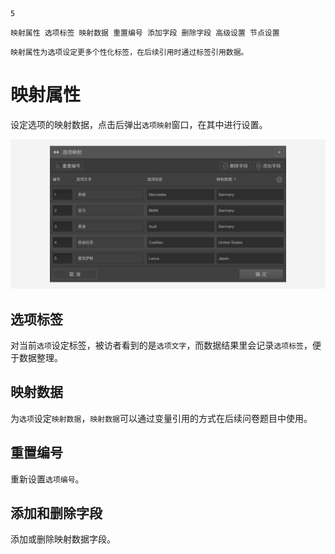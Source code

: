 ```index
5
```
```tag
映射属性 选项标签 映射数据 重置编号 添加字段 删除字段 高级设置 节点设置
```
```summary
映射属性为选项设定更多个性化标签，在后续引用时通过标签引用数据。
```
# 映射属性
设定选项的映射数据，点击后弹出`选项映射`窗口，在其中进行设置。

<img src='../assets/04optionAdvancedSetting/05propertyMap/choices-mapping.png'>

## 选项标签
对当前`选项`设定标签，被访者看到的是`选项文字`，而数据结果里会记录`选项标签`，便于数据整理。

## 映射数据
为`选项`设定`映射数据`，`映射数据`可以通过变量引用的方式在后续问卷题目中使用。

## 重置编号
重新设置`选项编号`。

## 添加和删除字段
添加或删除映射数据字段。